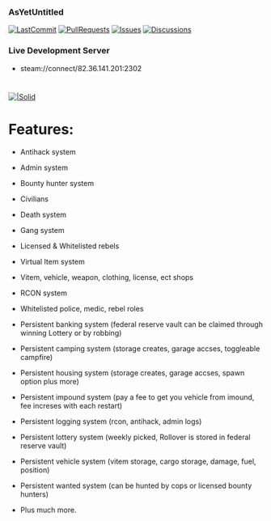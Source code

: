 
### AsYetUntitled

[![LastCommit](https://img.shields.io/github/last-commit/Ni1kko/Framework.svg?style=plastic)](https://github.com/Ni1kko/FrameworkV2/commits) 
[![PullRequests](https://img.shields.io/github/issues-pr/ExtremoDevTeam/Framework.svg?style=plastic)](https://github.com/Ni1kko/FrameworkV2/pulls) 
[![Issues](https://img.shields.io/github/issues/Ni1kko/Framework)](https://github.com/Ni1kko/FrameworkV2/issues)
[![Discussions](https://img.shields.io/github/discussions/Ni1kko/Framework)](https://github.com/Ni1kko/FrameworkV2/discussions)

### Live Development Server
  - steam://connect/82.36.141.201:2302
# 

[![|Solid](https://i.imgur.com/gGC2TNF.png)](https://github.com/AsYetUntitled/Framework/)

# Features:
  - Antihack system
  - Admin system
  - Bounty hunter system
  - Civilians
  - Death system
  - Gang system
  - Licensed & Whitelisted rebels
  - Virtual Item system
  - Vitem, vehicle, weapon, clothing, license, ect shops
  - RCON system
  - Whitelisted police, medic, rebel roles
  - Persistent banking system (federal reserve vault can be claimed through winning Lottery or by robbing)
  - Persistent camping system (storage creates, garage accses, toggleable campfire)
  - Persistent housing system (storage creates, garage accses, spawn option plus more)
  - Persistent impound system (pay a fee to get you vehicle from imound, fee increses with each restart)
  - Persistent logging system (rcon, antihack, admin logs)
  - Persistent lottery system (weekly picked, Rollover is stored in federal reserve vault)
  - Persistent vehicle system (vitem storage, cargo storage, damage, fuel, position)
  - Persistent wanted system (can be hunted by cops or licensed bounty hunters)
  
  - Plus much more.
